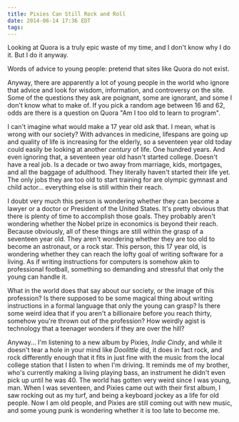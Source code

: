 ```yaml
---
title: Pixies Can Still Rock and Roll
date: 2014-06-14 17:36 EDT
tags:
---
```


Looking at Quora is a truly epic waste of my time, and I don't know why I do it. But I do it anyway. 

Words of advice to young people: pretend that sites like Quora do not exist.

Anyway, there are apparently a lot of young people in the world who ignore that advice and look for wisdom, information, and controversy on the site. Some of the questions they ask are poignant, some are ignorant, and some I don't know what to make of. If you pick a random age between 16 and 62, odds are there is a question on Quora "Am I too old to learn to program".

I can't imagine what would make a 17 year old ask that. I mean, what is wrong with our society? With advances in medicine, lifespans are going up and quality of life is increasing for the elderly, so a seventeen year old today could easily be looking at another *century* of life. One hundred years. And even ignoring that, a seventeen year old hasn't started college. Doesn't have a real job. Is a decade or two away from marriage, kids, mortgages, and all the baggage of adulthood. They literally haven't started their life yet. The only jobs they are too old to start training for are olympic gymnast and child actor... everything else is still within their reach. 

I doubt very much this person is wondering whether they can become a lawyer or a doctor or President of the United States. It's pretty obvious that there is plenty of time to accomplish those goals. They probably aren't wondering whether the Nobel prize in economics is beyond their reach. Because obviously, all of these things are still within the grasp of a seventeen year old. They aren't wondering whether they are too old to become an astronaut, or a rock star. This person, this 17 year old, is wondering whether they can reach the lofty goal of writing software for a living. As if writing instructions for computers is somehow akin to professional football, something so demanding and stressful that only the young can handle it.

What in the world does that say about our society, or the image of this profession? Is there supposed to be some magical thing about writing instructions in a formal language that only the young can grasp? Is there some weird idea that if you aren't a billionaire before you reach thirty, somehow you're thrown out of the profession? How weirdly agist is technology that a teenager wonders if they are over the hill?

Anyway... I'm listening to a new album by Pixies, *Indie Cindy*, and while it doesn't tear a hole in your mind like *Doolittle* did, it does in fact rock, and rock differently enough that it fits in just fine with the music from the local college station that I listen to when I'm driving. It reminds me of my brother, who's currently making a living playing bass, an instrument he didn't even pick up until he was 40. The world has gotten very weird since I was young, man. When I was seventeen, and Pixies came out with their first album, I saw rocking out as my turf, and being a keyboard jockey as a life for old people. Now I am old people, and Pixies are still coming out with new music, and some young punk is wondering whether it is too late to become me.
